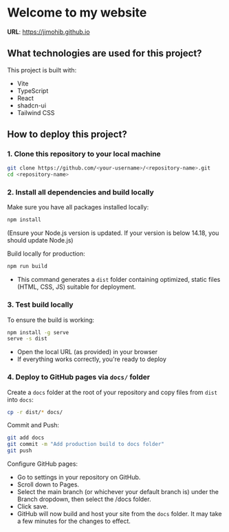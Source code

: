 # Welcome to my website

**URL**: https://jimohib.github.io

## What technologies are used for this project?

This project is built with:

- Vite
- TypeScript
- React
- shadcn-ui
- Tailwind CSS

## How to deploy this project?

### 1. Clone this repository to your local machine
```sh
git clone https://github.com/<your-username>/<repository-name>.git
cd <repository-name>
```

### 2. Install all dependencies and build locally
Make sure you have all packages installed locally:
```sh
npm install
```
(Ensure your Node.js version is updated. If your version is below 14.18, you should update Node.js)

Build locally for production:
```sh
npm run build
```
- This command generates a `dist` folder containing optimized, static files (HTML, CSS, JS) suitable for deployment.

### 3. Test build locally

To ensure the build is working:
```sh
npm install -g serve
serve -s dist
```
- Open the local URL (as provided) in your browser
- If everything works correctly, you're ready to deploy

### 4. Deploy to GitHub pages via `docs/` folder

Create a `docs` folder at the root of your repository and copy files from `dist` into `docs`:
```sh
cp -r dist/* docs/
```
Commit and Push:
```sh
git add docs
git commit -m "Add production build to docs folder"
git push
```
Configure GitHub pages:

- Go to settings in your repository on GitHub.
- Scroll down to Pages.
- Select the main branch (or whichever your default branch is) under the Branch dropdown, then select the /docs folder.
- Click save.
- GitHub will now build and host your site from the `docs` folder. It may take a few minutes for the changes to effect.
